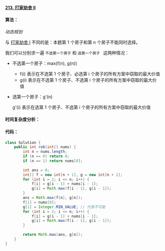 #### [213. 打家劫舍 II](https://leetcode-cn.com/problems/house-robber-ii/)

#### 算法：

*动态规划*

与 [打家劫舍 I]() 不同的是：本题第 1 个房子和第 n 个房子不能同时选择。

我们可以分别求一遍 `不选第一个房子` 和 `选第一个房子 ` 这两种情况：

- 不选第一个房子：max(f(n), g(n))

  - f(i) 表示在不选第 1 个房子、必选第 i 个房子的所有方案中窃取的最大价值
  - g(i) 表示在不选第 1 个房子、不选第 i 个房子的所有方案中窃取的最大价值

- 选第一个房子：g'(n)

  g'(i) 表示在选第 1 个房子、不选第 i 个房子的所有方案中窃取的最大价值

#### 时间复杂度分析：



#### 代码：

```java
class Solution {
    public int rob(int[] nums) {
        int n = nums.length;
        if (n == 0) return 0;
        if (n == 1) return nums[0];
        
        int ans = 0;
        int[] f = new int[n + 1], g = new int[n + 1];
        for (int i = 2; i <= n; i++) {
            f[i] = g[i - 1] + nums[i - 1];
            g[i] = Math.max(f[i - 1], g[i - 1]);
        }
        ans = Math.max(f[n], g[n]);
        f[1] = nums[0];
        g[1] = Integer.MIN_VALUE; // 代表不可能
        for (int i = 2; i <= n; i++) {
            f[i] = g[i - 1] + nums[i - 1];
            g[i] = Math.max(f[i - 1], g[i - 1]);
        }
        
        return Math.max(ans, g[n]);
    }
}
```

